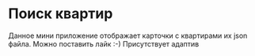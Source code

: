 # Поиск квартир

Данное мини приложение отображает карточки с квартирами их json файла.
Можно поставить лайк :-)
Присутствует адаптив